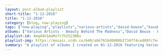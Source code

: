 ```yaml
---
layout: post-album-playlist
short-title: "1-12-2016"
title: "1-12-2016"
category: [blog, now-playing]
tags: ["now-playing","playlists","various-artists","david-bowie","kasabian","reo-speedwagon","tom-waits","various-artists","the-all-american-rejects","various-artists","into-it.-over-it.","the-turtles"]
albums: ["Various Artists - Beauty Behind The Madness","David Bowie - Blackstar","Kasabian - Kasabian","REO Speedwagon - REO Speedwagon","Tom Waits - Rain Dogs","Various Artists - Gecko (Overdrive) [Remix Bundle]","The All-American Rejects - Kids In The Street","Various Artists - I Don't Like Shit, I Don't Go Outside: An Album by Earl Sweatshirt","Into It. Over It. - No EQ","The Turtles - Happy Together"]
playlist-id: 4mq44V1AaMz7c7hI523BRu
playlist-img: https://mosaic.scdn.co/640/ab67616d0000b2734ff4ced89fcfe48079c11b37ab67616d0000b2737fcead687e99583072cc217bab67616d0000b27381637063829c8b704b783a18ab67616d0000b273cb60217e007ca7afb5ec3bec
summary: "A playlist of albums I created on 01-12-2016 featuring Various Artists, David Bowie, Kasabian, REO Speedwagon, Tom Waits, Various Artists, The All-American Rejects, Various Artists, Into It. Over It., and The Turtles"
---
```

